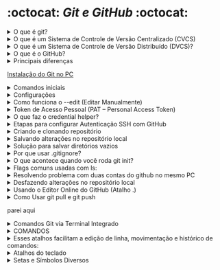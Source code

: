 # :octocat: *Git e GitHub* :octocat:

<!-- -------------------------------------------------------------------------------------------------------------------------------------------------------------- -->

<details><summary>O que é git?</summary>  
        
> O Git é um sistema de controle de versão distribuído (DVCS) que permite rastrear mudanças em arquivos de projetos, mantendo um histórico completo localmente no computador do desenvolvedor — sem necessidade de conexão com a internet ou servidor central.
Características principais:
- Controle de versão distribuído: cada desenvolvedor possui todo o histórico do projeto localmente.
- Alta performance e suporte a fluxo não linear: criação rápida de branches, merges eficientes e navegação complexa do histórico.
- Segurança e integridade: cada mudança é identificada por um hash (SHA‑1), garantindo que o histórico seja imutável e rastreável.
Código aberto: criado por Linus Torvalds e mantido por colaboradores (GPLv2).  
        
</details>  

<!-- -------------------------------------------------------------------------------------------------------------------------------------------------------------- -->

<details><summary>O que é um Sistema de Controle de Versão Centralizado (CVCS)</summary>
        
> Um CVCS (Centralized Version Control System) funciona com base em um repositório central onde todas as versões dos arquivos são armazenadas. Os desenvolvedores se conectam a esse servidor para fazer checkout de versões, enviar (commit) alterações e obter updates. É um modelo típico de cliente-servidor, onde:
    
- Os usuários baixam a versão mais recente do repositório central para suas máquinas.
- Fazem alterações localmente.
- Enviam (commit) essas alterações de volta ao repositório central.
- O servidor gerencia o histórico de versões e sincroniza os colaboradores.

Vantagens:

- Controle centralizado e visibilidade do que está sendo trabalhado.
- Curva de aprendizado mais baixa, mais fácil de configurar e usar — ideal para equipes menores e projetos simples.
- Bom com arquivos binários, pois não exige que cada usuário baixe todo o histórico.

Desvantagens:

- Ponto único de falha — se o servidor ficar offline, os commits e atualizações param.
- Dependência da rede: operações lentas ou travadas sem acesso ao servidor.
- Branching e merge costumam ser mais difíceis e propensos a conflitos.  

</details>  

<!-- -------------------------------------------------------------------------------------------------------------------------------------------------------------- -->

<details><summary>O que é um Sistema de Controle de Versão Distribuído (DVCS)?</summary>  
        
> Um DVCS (Distributed Version Control System) é um sistema de versionamento em que cada desenvolvedor possui uma cópia completa do repositório, incluindo todo o histórico de commits. Isso permite trabalhar offline, fazer commits locais, criar branches de forma ágil e depois sincronizar com outros repositórios quando necessário — sem depender de um servidor central.
    
Principais Vantagens:

- Alta disponibilidade e resiliência: todo clone funciona como um backup completo.
- Branching e merge eficientes: ramificações são rápidas e menos propensas a conflitos.
- Trabalho offline: operações como commits, diffs, log e reverts são feitas localmente, sem rede.

Importância dos DVCS hoje

1. Redundância e backup confiável - Cada desenvolvedor possui um repositório completo com histórico. Isso significa que, mesmo diante de falhas no servidor central, qualquer máquina local pode servir como uma fonte para restaurar o repositório principal.

2. Trabalho offline e maior produtividade - Operações como commit, diff, log e branch podem ser realizadas localmente, sem conexão com a internet, o que acelera o desenvolvimento e permite trabalhar em qualquer lugar.

3. Branches e merges fáceis e rápidos - DVCS tornam a criação de branches leve e ágil, e os merges são feitos localmente com mais rapidez, favorecendo workflows inovadores e experimentação segura.

4. Colaboração eficiente e escalável - Projetos open-source e equipes distribuídas se beneficiam de forma significativa: cada colaborador pode trabalhar à vontade, enviar pull requests, e mesclar alterações sem travar o fluxo de todos.

5. Desempenho elevado - Como a maioria das tarefas é feita localmente, o desempenho é superior — commits e outras operações são instantâneos comparados aos sistemas centralizados.

6. Traçabilidade e auditoria - É possível rastrear quem fez o quê, quando e por quê. Isso aumenta responsabilidade, facilita auditoria e manutenção de qualidade do código.

7. Resiliência contra falhas - Sem um ponto único de falha, o ambiente de desenvolvimento se torna robusto. Mesmo que o servidor central apresente problemas, o trabalho continua normalmente localmente.

8. Flexibilidade para workflows avançados - DVCS suportam modelos como forks, pull requests, emergentes em plataformas modernas (GitHub, GitLab etc.), facilitando revisões, CI/CD e governança distribuída.

9. Adotado por projetos e empresas líderes - Git, o DVCS mais usado, é padrão na comunidade de código aberto e adotado em larga escala por empresas como Google e Facebook. Ferramentas como Mercurial e Bazaar também se destacam nesse ecossistema.

10. Adoção ampla (Git como padrão de fato) - Git é hoje o sistema de controle de versão distribuído mais utilizado no mundo — estima-se que mais de 95% dos desenvolvedores o utilizem como sua ferramenta principal 

Vantagens: Controle de histórico, Trabalho em Equipe, Ramificação do projeto, Segurança, Organização.  

</details>  

<!-- -------------------------------------------------------------------------------------------------------------------------------------------------------------- -->

<details><summary>O que é o GitHub?</summary>

> O GitHub é uma plataforma online de hospedagem de repositórios Git, com foco em colaboração entre desenvolvedores.
> Permite que equipes armazenem, compartilhem e trabalhem em projetos de forma colaborativa na nuvem .

Recursos úteis do GitHub:

- Pull Requests: propôs, revisou e discute alterações antes de integrá-las ao código principal.
- Issues e quadros de projeto: ferramenta integrada para rastrear bugs ou gerenciar tarefas.
- Integração de CI/CD: com GitHub Actions, automatiza testes, builds e deploys.
- GitHub Pages: hospeda sites estáticos diretamente do repositório.
- Segurança e permissões avançadas: inclui autenticação, controle de acesso e varredura de código.
- Recursos sociais e comunidade: wikis, social graph, feeds para facilitar colaboração e networking.

Propriedade: atualmente é de propriedade da Microsoft (adquirida em 2018)  

</details>  

<!-- -------------------------------------------------------------------------------------------------------------------------------------------------------------- -->

<details><summary>Principais diferenças</summary>

|Aspecto	|Git	|GitHub|
|:-----:|:-----:|:-----:|
|Natureza|	Software de linha de comando, local	| Plataforma online, baseada na web |
|Controle de versão	| Gerencia histórico localmente |	Hospedagem de repositórios Git na nuvem |
|Colaboração |	Básica (via repositório remoto manual)	| Avançada (pull requests, issues, revisão de código)|
|Conexão com Internet	| Não necessária para operações básicas	| Requer para acessar recursos da plataforma|
|Interface	| CLI (ou GUI de terceiros)	| Interface web amigável, com integrados visuais|
|Licença/Propriedade |	Software livre e aberto	| Serviço comercial (Microsoft), com planos gratuitos e pagos|
|Recursos extras	| Controla versões, branching, merges	| Ferramentas sociais, CI/CD, wikis, GitHub Pages|

</details>

<!-- -------------------------------------------------------------------------------------------------------------------------------------------------------------- -->

[Instalação do Git no PC](https://git-scm.com/book/pt-br/v2/Come%C3%A7ando-Instalando-o-Git)  

<!-- -------------------------------------------------------------------------------------------------------------------------------------------------------------- -->

<details><summary>Comandos iniciais</summary>
<pre>
echo "# NomeDoProjeto" >> README.md   # Cria um README inicial
git init                              # Inicializa o repositório local (cria pasta .git)
git add README.md                     # Adiciona o arquivo README à "stage"
git commit -m "first commit"          # Commita com uma mensagem inicial
git branch -M main                    # Renomeia a branch padrão para "main" (opcional)
git remote add origin https://github.com/seu-usuario/NomeDoProjeto.git  # Adiciona o repositório remoto
git push -u origin main               # Envia os commits locais para o GitHub e configura o rastreamento
</pre>

</details>

<!-- -------------------------------------------------------------------------------------------------------------------------------------------------------------- -->

<details><summary>Configurações</summary>

Clique com botão direito do mouse em uma pasta que deseja vincular com o GitHub. E selecione a opção "Open Git Bash here"

Digite: <pre>git config</pre>

O comando git config serve para configurar o comportamento do Git, permitindo definir diversas preferências —  
desde sua identidade (nome e e-mail) até personalizações avançadas como aliases e temas de cores, em níveis diferentes (local, global ou de sistema).

Você pode aplicar configurações em três níveis distintos:

|Nível	|Escopo	|Arquivo afetado|
|:-----:|:-----:|:-----:|
|<pre>--system</pre>	|Afeta todos os usuários e repositórios do sistema	|Ex: /etc/gitconfig|
|<pre>--global</pre>	|Afeta apenas o usuário atual	|~/.gitconfig|
|<pre>--local</pre> (padrão)	|Afeta somente o repositório em que está usando	|.git/config|

**Definir nome de usuário e e-mail (identidade dos commits)**

<pre>
  git config --global user.name "Seu Nome"
  git config --global user.email "seu.email@example.com"

  Confira com git config --list 
  git config user.name - para visualizar o nome
  git config user.email - para visualizar o e-mail
</pre>

**Para que serve esse comando?**

> * O Git utiliza duas informações essenciais para identificar quem fez cada alteração em um repositório: o nome do autor (user.name) e o e-mail do autor (user.email). 
Cada commit é carimbado com esses dados, tornando possível rastrear a autoria das alterações.
> * O uso da flag --global faz com que essas configurações sejam aplicadas a todos os repositórios do usuário no sistema, armazenando-as no arquivo ~/.gitconfig.

<pre>
        git config init.defaultBranch                        #Retornar a branch padrão
        git config --global init.defaultBranch main          #Para modificar para main utiliza o comando
        git config --global --list                           # retorna todas as configurações globais
</pre>

serves para abrir o arquivo de configuração global do Git (~/.gitconfig) diretamente no editor de texto padrão do Git, 
permitindo que você visualize e edite manualmente as configurações globais.

**Alterar o nome de usuário e e-mail globalmente**

<pre>
        git config --global user.name "Seu Novo Nome"             # Isso sobrescreve os valores antigos com os novos.
        git config --global user.email "novo-email@exemplo.com"   # Isso sobrescreve os valores antigos com os novos.
        git config --global --list                                # para confirmar
</pre>

**Alterar para um repositório específico (configuração local)**  

<pre>
        git config user.name "Nome para este repo"        # afeta apenas o repositório atual e deixa o valor global intacto.
        git config user.email "email@repo.com"            # afeta apenas o repositório atual e deixa o valor global intacto.
</pre>

**Remover configurações existentes**  

<pre>
        git config --global --unset user.name
        git config --global --unset user.email

        # Para remover todas as entradas duplicadas
        git config --global --unset-all user.name
        git config --global --unset-all user.email
</pre>  

</details>

<!-- -------------------------------------------------------------------------------------------------------------------------------------------------------------- -->  

<details><summary>Como funciona o --edit (Editar Manualmente)</summary>

O Git utiliza uma variável chamada core.editor para definir qual editor será usado ao editar arquivos com git config --edit.

Se você ainda não definiu um editor personalizado, o comando git config --global --edit usará o editor padrão do sistema, 
que pode ser o vi, vim, nano, ou outro, dependendo da configuração.

Ao editar e salvar o arquivo, suas alterações são imediatamente aplicadas à próxima execução de comandos Git.

<pre>git config --global --edit</pre>

### Como sair do editor Vim

Saia do modo de inserção. Se estiver digitando (modo "INSERT"), pressione Esc para voltar ao modo normal.

Digite o comando de saída desejado:

:wq → write (salvar) e quit (sair): salva as mudanças e fecha.

:q! → quit sem salvar: descarta alterações e fecha o editor.

Pressione Enter para confirmar o comando.

### Se você não se sente confortável usando o Vim, pode configurar um editor mais amigável como Nano ou VS Code:

<pre>git config --global core.editor "nano"</pre>
#### ou
<pre>git config --global core.editor "code --wait"</pre>

Após realizar a alteração no VScode é só salvar e fechar

</details>

<!-- -------------------------------------------------------------------------------------------------------------------------------------------------------------- -->


<details><summary>Token de Acesso Pessoal (PAT – Personal Access Token)</summary>
        
Antes de gerar um token, é importante garantir que seu endereço de e-mail esteja verificado no GitHub.

* Acesse Settings (Configurações) da sua conta.
* Vá até Emails (normalmente na seção "Access" ou similar).
* Verifique se há algum e-mail com status “unverified” (não verificado) e clique em Resend verification email se necessário.

Usando o formato fine-grained (mais seguro).
* No GitHub, clique no seu perfil → Settings.
* Acesse Developer settings na barra lateral.
* Vá em Personal access tokens → Fine‑grained tokens.
* Clique em Generate new token.
* Preencha:
    * Nome do token (para você identificar depois).
    * Data de expiração.
    * Permissões: defina quais repositórios serão acessados e quais operações são permitidas (escolha com base no menor privilégio necessário).
* Clique em Generate token e copie imediatamente. Não será mostrado novamente.


#### Usando o formato classic (mais global)
* Vá em Settings → Developer settings → Personal access tokens → Tokens (classic).
* Clique em Generate new token (classic).
* Defina o nome, data de expiração e selecione scopes (como repo para acesso a repositórios privados e públicos).
* Gere e copie o token imediatamente.


## Como usar o token no Git (via HTTPS)

<pre>git clone https://github.com/usuario/repositorio.git</pre>

No prompt de Git: 
* Use seu nome de usuário normal do GitHub.
* Quando pedir a senha, cole o token no lugar.

Para repositórios já existentes, basta atualizar o remoto:

<pre>git remote set-url origin https://username:seu-token@github.com/usuario/repositorio.git</pre>

</details>  

<!-- -------------------------------------------------------------------------------------------------------------------------------------------------------------- -->  

<details><summary>O que faz o credential helper?</summary>
<pre>
        
git config --global credential.helper store

git config --global --show-origin credential.helper  # saber de onde uma configuração do Git está sendo lida

git config --global credential.helper store # armazenar permanentemente suas credenciais (usuário e senha ou token) em um arquivo no seu disco, 
permitindo que você autentique automaticamente em operações futuras sem precisar digitar os dados toda vez.

git config --global credential.helper "cache --timeout=3600"        # Cache por 1 hora  

</pre>
🧠 Saiba mais - https://git-scm.com/book/en/v2/Git-Tools-Credential-Storage

> Sem um helper configurado, o Git solicitará suas credenciais toda vez que precisar autenticar com um repositório remoto.
> O helper automatiza esse processo, evitando a repetição e garantindo mais segurança ou conveniência, dependendo do tipo de armazenamento escolhido.


**Por que usar um credential helper?**

> Além de evitar digitação repetitiva, os helpers melhoram a segurança — especialmente quando usam armazenamento criptografado,
> como keychains ou managers do sistema. Em repositórios sensíveis, isso protege tokens ou senhas de exposição desnecessária.

**Como remover ou resetar o helper?**

<pre>
        git config --global --unset credential.helper        # volte a pedir suas credenciais a cada operação.
        
</pre>  

</details>

<!-- -------------------------------------------------------------------------------------------------------------------------------------------------------------- -->


<details><summary>Etapas para configurar Autenticação SSH com GitHub</summary>

1. Verifique se você já tem uma chave SSH. No terminal (Git Bash, Terminal, etc.), rode:

<pre>ls -al ~/.ssh</pre>

Gere uma nova chave SSH (Caso não tenha). Para criar uma chave segura, prefira o algoritmo ed25519:

<pre>ssh-keygen -t ed25519 -C "seu_email@exemplo.com"        # A flag -C adiciona um comentário (geralmente seu e-mail), útil para identificar a chave depois</pre>        .

Se seu sistema não suportar ed25519, use RSA:

<pre>ssh-keygen -t rsa -b 4096 -C "seu_email@exemplo.com"</pre>

Adicione a chave SSH ao SSH-agent. Inicie o SSH agent:

<pre>eval "$(ssh-agent -s)"</pre>

E adicione sua chave privada gerada:

ssh-add ~/.ssh/id_ed25519

Se for RSA, ajusta o nome do arquivo conforme necessário.

Copie a chave pública para o GitHub. Copie o conteúdo da chave pública:

<pre>
        clip < ~/.ssh/id_ed25519.pub          # Windows:
        pbcopy < ~/.ssh/id_ed25519.pub        # macOS
        cat ~/.ssh/id_ed25519.pub             # Linux:
</pre>

Teste sua conexão SSH. No terminal, digite:

<pre>ssh -T git@github.com</pre>

Você deverá ver algo como: Hi username! You've successfully authenticated, but GitHub does not provide shell access.

Use URLs SSH em vez de HTTPS. Para clonar novos repositórios via SSH:

<pre>git clone git@github.com:usuario/repositorio.git</pre>

Se já tiver um remoto configurado com HTTPS, altere para SSH:

<pre>git remote set-url origin git@github.com:usuario/repositorio.git</pre>

Ou siga o caminho pelo link https://docs.github.com/pt/authentication/connecting-to-github-with-ssh/checking-for-existing-ssh-keys

Se você já vir arquivos como id_rsa e id_rsa.pub — você já possui um par de chaves. Caso contrário, precisa gerar um.

Escolher o editor padrão para mensagens de commit:

<pre>git config --global core.editor "code --wait"</pre>  

</details>  

<!-- -------------------------------------------------------------------------------------------------------------------------------------------------------------- -->  

<details><summary>Criando e clonando repositório</summary>  

       mkdir nome_da_pasta                   # Criar uma pasta simples  
       mkdir pasta1 pasta2 pasta3            # Criar múltiplas pastas de uma vez  
       mkdir projetos/react/app              # Criar uma pasta dentro de outra (subpastas)  
       mkdir -p projetos/react/app           # Criar subpastas automaticamente com -p  
       cd nome_da_pasta                      # Acessar a pasta criada  
       git init                              # Cria um novo repositório Git localmente na pasta onde você executa o comando.  
       ls                                    # lista os arquivos e pastas do diretório atual no terminal.  
       cat                                   # cat é um comando do terminal que significa "concatenate", mas na prática é muito usado para visualizar arquivos de texto.  
       config                                # config é apenas o nome do arquivo. Pode ser qualquer arquivo de texto com esse nome.  
       cat config                            # Mostra o conteúdo do arquivo config  
       cat .git/config                       # Mostra as configurações do repositório Git local  
       git clone <URL>                       # Copia (clona) um repositório Git que está no GitHub (ou outro servidor) para a sua máquina.  
       cd ..                                 # Volta um nível de diretório
       git remote add origin <URL>           # Explicando por partes: git remote: comando usado para gerenciar repositórios remotos (ex: GitHub, GitLab, Bitbucket).
                                             # add: subcomando que adiciona um novo repositório remoto.
                                             # origin: é o nome padrão usado para se referir ao repositório remoto. Você pode dar outro nome, mas "origin" é o mais comum.
                                             # <URL>: é o endereço do repositório remoto (por exemplo, https://github.com/seu-usuario/seu-repo.git ou git@github.com:seu-usuario/seu-repo.git).
                                             # liga seu repositório local ao repositório remoto, para que você possa:
                                             # Enviar (push) suas alterações com git push origin main
                                             # Receber (pull) atualizações com git pull origin main
                                             # Clonar repositórios a partir desse endereço
      Exemplo de uso completo:               
      git init                               # inicia o repositório local
      git add .                              # adiciona os arquivos
      git commit -m "primeiro commit"
      git remote add origin https://github.com/usuario/repositorio.git
      git push -u origin main                # envia para o repositório remoto
      cat config                             # exibir as configurações locais do repositório Git.                                                  

1. Vá até o repositório no GitHub  
👉 https://github.com/marconi4000/cristo_exaltado  
2. Clique no botão verde <> Code - Ele fica perto do canto superior direito do repositório.  
3. Copie a URL de clonagem Você verá opções como:  
* HTTPS → Mais simples e comum  
https://github.com/marconi4000/cristo_exaltado.git  
* SSH → Mais avançado (requer chave SSH configurada)  
Para iniciantes, use a opção HTTPS.  
Clique no ícone de copiar 📋.  
4. Abra o terminal e rode:  
git clone https://github.com/marconi4000/cristo_exaltado.git  
5. Entre na pasta clonada:  
cd cristo_exaltado  

git clone https://github.com/marconi4000/cristo_exaltado.git nome-do-diretório    # Cria um clone de uma pasta e renomeia  
`git remote -v`                   # Como verificar os remotes existentes    
`git remote add origin <URL>`       # Conecta seu repositório local ao repositório remoto no GitHub (ou outro servidor Git), usando o nome `origin`.   

</details>  

<!-- -------------------------------------------------------------------------------------------------------------------------------------------------------------- -->  

<details><summary>Salvando alterações no repositório local</summary>

       mkdir nome_da_pasta                   # Criar uma pasta simples  
       mkdir pasta1 pasta2 pasta3            # Criar múltiplas pastas de uma vez
       cd nome_da_pasta                      # Acessar a pasta criada
       git init                              # inicia o repositório local
       git status                            # mostrar o estado atual do seu repositório Git — ou seja, ele te diz:
                                             # Se há arquivos modificados (não comitados)
                                             # Quais arquivos estão na staging area (prontos para commit)
                                             # Quais arquivos não estão sendo rastreados pelo Git
                                             # Em qual branch você está
                                             # Se seu branch está à frente ou atrás do remoto
       touch README.md                       # Criando o arquivo RAEDME.md
       git status                            # O arquivo RAEDME.md é um (untracked file:) sugere `git add <file>` para incluir 
       git add README.md                     # adicionar o arquivo README.md à "staging area" do Git.
                                             # Essas mudanças ainda não estão no histórico do Git (isso só acontece com git commit)
        git commit -m "first commit"         # salvar (registrar) oficialmente as alterações que estão na staging area
        git log                              # exibir o histórico de commits do seu repositório Git — ou seja, ele mostra tudo o que já foi salvo com git commit, 
                                             # em ordem cronológica (do mais recente para o mais antigo).
       git status                            # A área de trabalho está limpa

</details>  

<!-- -------------------------------------------------------------------------------------------------------------------------------------------------------------- -->  

<details><summary>Solução para salvar diretórios vazios</summary>

        mkdir minha-pasta-vazia
        touch minha-pasta-vazia/.gitkeep                        # Solução padrão: usar um arquivo .gitkeep
        git add minha-pasta-vazia/.gitkeep
        git commit -m "Mantém diretório vazio com .gitkeep"


</details> 
<!-- -------------------------------------------------------------------------------------------------------------------------------------------------------------- -->

<details><summary>Por que usar .gitignore?</summary>                   

O .gitignore é um arquivo de texto onde você escreve quais arquivos ou pastas o Git deve ignorar — ou seja, não rastrear, não adicionar e não fazer commit.                 
- Ele é essencial para evitar que você envie arquivos desnecessários, grandes ou sensíveis para o seu repositório.                 
Em um projeto real, você geralmente tem arquivos que não devem ir para o repositório, como:                 
- Arquivos temporários ou de cache                 
- Configurações locais (ex: senhas, chaves de API)                
- Dependências geradas automaticamente               
- Arquivos do seu editor (ex: .vscode/, .DS_Store no macOS)               
`touch .gitignore`       # criar se estiver usando Git Bash                   
Criar manualmente:                   
- Clique com o botão direito na pasta do projeto                  
- Vá em Novo > Documento de Texto                      
- Renomeie para .gitignore (sem extensão .txt!)                   
- Editar o .gitignore e adicionar os itens a ignorar                   
```                 
# Ignorar cache do Python             
__pycache__/             

# Ignorar logs temporários           
logs/           

# Ignorar configurações do VS Code              
.vscode/           

# Ignorar arquivos com senhas              
config.env               

# Ignorar arquivos de resultado automático            
resultado.txt            
```
- Verificar com git status                    
- Se o Git ainda estiver rastreando arquivos que deveriam ser ignorados.                   
- Isso acontece se você já adicionou esses arquivos antes de criar o .gitignore. Para corrigir:                  
- `git rm --cached config.env resultado.txt -r`                
- Depois: `git commit -m "Remove arquivos que agora estão no .gitignore"`               
- Agora, os arquivos ignorados não serão mais comitados                
- Você pode usar git add . e git commit -m "mensagem" tranquilamente — o Git só vai adicionar o que não está no .gitignore.

---

mkdir resumos
touch resumos/resumo-aula1.md
`echo resumos/ > .gitignore` # "ignore a pasta resumos/ e tudo que estiver nela"
  - Ele cria (ou sobrescreve) o arquivo .gitignore com o conteúdo: `texto/`
  - Ou seja, o Git vai ignorar a pasta chamada `texto/` (ou qualquer pasta com esse nome no projeto).
  - O Git vai ignorar tudo que estiver dentro da pasta texto/.
        > sobrescreve o arquivo - apagar tudo e deixar só texto/
        >> Se quiser adicionar a linha sem apagar o que já existe, use >> (duas setas): `echo texto/ >> .gitignore`

        mkdir texto
        echo texto/ > .gitignore        # cria (ou sobrescreve) o arquivo .gitignore com o conteúdo: `texto/`
                                        # o Git vai ignorar a pasta chamada texto/ (ou qualquer pasta com esse nome no projeto)
                                        # > sobrescreve o arquivo
        echo texto/ >> .gitignore       # >> adicionar a linha sem apagar o que já existe
        echo > .gitignore               # Se o arquivo .gitignore não existia, ele será criado vazio. 
                                        # Se o arquivo já existia, seu conteúdo será apagado e ele ficará completamente em branco
        cat .gitignore                  # checar o que tem no arquivo
                                          
</details> 
<!-- -------------------------------------------------------------------------------------------------------------------------------------------------------------- -->


<details><summary>O que acontece quando você roda git init?</summary>  
Cria uma pasta oculta chamada .git dentro da pasta atual  
Essa pasta .git contém todos os dados e histórico de versões do repositório  
A partir daí, você pode usar comandos como git add, git commit, git branch, git status, etc.  
```
mkdir meu-projeto
cd meu-projeto
git init
```  
</details>

<!-- -------------------------------------------------------------------------------------------------------------------------------------------------------------- -->

<details><summary>Flags comuns usadas com ls:</summary> 
        
Comando	O que faz
ls -l	                # Lista no formato "detalhado" (mostra permissões, dono, tamanho, data)
ls -a	                # Mostra todos os arquivos, incluindo os ocultos (que começam com .)
ls -la ou ls -al	# Combina as duas: lista tudo e mostra detalhes
ls -lh	                # Mostra tamanho de arquivos de forma legível (KB, MB, etc.)
ls nome-da-pasta	# Lista os arquivos dentro de uma pasta específica

</details>

<!-- -------------------------------------------------------------------------------------------------------------------------------------------------------------- -->  

<details><summary>Resolvendo problema com duas contas do github no mesmo PC</summary> 

Configurar sua máquina para:   
- Usar Conta1 do GitHub com chave SSH   
- Garantir que o repositório remoto use a autenticação correta   
- Evitar conflitos com a Conta2   
      
💻 1. Verificar se você já tem chaves SSH   
- Abra o terminal e execute: `ls ~/.ssh`     
- Procure arquivos como: `id_rsa / id_rsa.pub`, `id_ed25519 / id_ed25519.pub` ou `id_ed25519_conta1`     
- Se já tiver uma chave usada pela Conta2, não se preocupe — vamos criar uma nova para a Conta1.        
     
🔐 2. Criar uma nova chave SSH para a Conta1
- No terminal:
- `ssh-keygen -t ed25519 -C "seu-email-da-conta1@exemplo.com" -f ~/.ssh/id_ed25519_conta1`
- Pressione Enter para aceitar o local sugerido
- Pode deixar a senha em branco ou colocar uma, se quiser mais segurança
- Isso vai criar dois arquivos:
- `~/.ssh/id_ed25519_conta1 (chave privada)`
- `~/.ssh/id_ed25519_conta1.pub (chave pública)`     
              
🧠 3. Adicionar a chave ao ssh-agent                
- No terminal:
- `eval "$(ssh-agent -s)"`
- `ssh-add ~/.ssh/id_ed25519_conta1`
            
🧷 4. Adicionar a chave pública no GitHub (Conta1)               
- Copie a chave pública:                
- `cat ~/.ssh/id_ed25519_conta1.pub`                    
- Vá para https://github.com/settings/keys                        
- Clique em "New SSH key"                      
- Cole a chave no campo, dê um nome (ex: Chave do meu PC) e clique em Add SSH Key              
                         
🛠️ 5. Configurar o arquivo SSH para múltiplas contas                    
- Edite ou crie o arquivo de configuração SSH:
- `ano ~/.ssh/config` se não funcioonar tente `nano ~/.ssh/config`
- Adicione este bloco ao final:
- Conta1 do GitHub                      
```                 
Host github-conta1                   
    HostName github.com                 
    User git                   
    IdentityFile ~/.ssh/id_ed25519_conta1              
```
- Salvar	CTRL + O → Enter     
- Sair	        CTRL + X     
- Importante: Esse "apelido" github-conta1 será usado para diferenciar da outra conta.
- Testar a conexão SSH com o GitHub da Conta1. Execute este comando no terminal:
- `ssh -T git@github-conta1`                           
- configure o repositório local para usar o remote com o host github-conta1, assim ele usa a chave certa:
- `git remote set-url origin git@github-conta1:conta1/nome-do-repo.git`
- Faça um commit e tente dar push para garantir que tudo está ok:
  - `git add .`
  - `git commit -m "Teste de push com Conta1 configurada"`
  - `git push origin main`
- Se apareceu isso:
  ```
  Apareceu isto: ! [rejected] main -> main (fetch first) error: failed to push some refs to 'github-conta1:conta1/repo.git' hint: Updates were rejected because the remote contains work that you do not hint: have locally. This is usually caused by another repository pushing to hint: the same ref. If you want to integrate the remote changes, use hint: 'git pull' before pushing again. hint: See the 'Note about fast-forwards' in 'git push --help' for details.
  ```
- Faça um pull para baixar e mesclar as mudanças do remoto: `git pull origin main --rebase`
- O --rebase vai aplicar suas mudanças por cima das que já estão no remoto, deixando o histórico mais limpo.
- Se der conflito, o Git vai avisar, e aí você resolve os conflitos nos arquivos e faz: `git add <arquivos-resolvidos>` e `git rebase --continue`
- Tente novamente a flag `git push origin main`                               

🌐 6. Clonar ou configurar o repositório com a Conta1                        
- Se for clonar um repositório da Conta1:                  
  - `git clone git@github-conta1:conta1/nome-do-repo.git`                            
- Perceba que usamos github-conta1 em vez de github.com no início.                        
- Se você já tem o repositório clonado, altere a URL remota:                                 
  - `cd nome-do-repo/`
  - `git remote set-url origin git@github-conta1:conta1/nome-do-repo.git`

👤 7. Configurar nome e e-mail da Conta1 (somente neste repositório)                                  
- `git config user.name "Seu Nome da Conta1"`                   
- `git config user.email "seu-email-da-conta1@exemplo.com"`                       
- Você pode confirmar com:                           
  - `git config --list`                      

✅ Agora você pode usar Git normalmente:             
- git add .            
- git commit -m "mensagem"             
- git push origin main (ou a branch correta)                   
- E tudo será feito com a Conta1, via a chave SSH correta.                         

</details>

<!-- -------------------------------------------------------------------------------------------------------------------------------------------------------------- -->  

<details><summary>Desfazendo alterações no repositório local</summary> 
        

        rm -rf <arquivo> ou <pasta>                 # apagar arquivos e pastas sem pedir confirmação
        git restore nome-do-arquivo                 # voltar para a versão anterior (do último commit)
        git restore .                               # Desfazer várias alterações de uma vez
        git restore --staged arquivo.txt            # Retirar arquivos da staging area (desfazer o git add)
        git commit --amend -m "Nova mensagem"       # editar o último commit feito no Git.
        git commit --amend                          # Corrigir a mensagem do commit anterior	
                                                    # Abre o editor para você escrever uma nova
                                                    # 📂 Adicionar arquivos esquecidos no commit anterior
                                                    # Junta os arquivos ao commit já feito
                                                    # 🧹 Corrigir um commit logo após tê-lo feito (sem criar um novo)	
                                                    # Substitui o commit anterior
        git reset --soft <hash-do-commit>           # Voltar o ponteiro do HEAD e da branch atual para um commit anterior, mantendo os arquivos no stage (index).
                                                    # Ele desfaz commits mais recentes, mas: Mantém suas alterações; Mantém os arquivos já preparados para commit (staged)
                                                
Exemplo prático:            
Imagine o seguinte histórico de commits:                  
`A - B - C - D  ← HEAD (main)`                  
Você quer voltar para o commit B, e "desfazer" C e D, mas não quer perder o conteúdo dessas mudanças.                    
Você roda:                                 
`git reset --soft <hash-do-commit-B>`                 
O que acontece:               
O ponteiro HEAD volta para B              
Os commits C e D saem do histórico                                         
As mudanças de C e D ficam como se estivessem prontas para commit (staged)                     
🎯 Quando usar --soft?                         
- Quando você quer reescrever os últimos commits                       
- Quando comitou antes da hora                                                     
- Quando quer juntar vários commits em um só (com git commit --amend depois)

        git log                                     # lista de todos os commits
        git reset --mixed <hash-do-commit>          # é usado para voltar o seu repositório local para um commit anterior,
                                                    # removendo os commits mais recentes, sem apagar os arquivos modificados.
                                                    # Move o ponteiro da branch (HEAD) para o commit indicado
                                                    # Remove os commits posteriores
                                                    # Mantém as alterações feitas nos arquivos, mas retira elas da staging area
                                                    # Desfazer os commits, mas continuar com as alterações nos arquivos, só que ainda não prontas para commit.

Exemplo prático:
Imagine o seguinte histórico de commits:
A -- B -- C -- D  ← HEAD (main)
Se você rodar:
`git reset --mixed B`
O que acontece:
O ponteiro HEAD volta para o commit B
Os commits C e D são removidos do histórico local
As alterações feitas em C e D:
Permanecem nos arquivos
Estão fora da staging area (como se você tivesse editado os arquivos, mas não dado git add)
🎯 Quando usar git reset --mixed?
- Quando você cometeu várias mudanças, mas quer reorganizar os commits
- Quando cometeu algo errado e quer refazer o commit, mantendo as alterações
- Quando quer "descomitar", mas não perder os arquivos modificados


                git reflog                        # ver todo o histórico de movimentações do HEAD — ou seja,
                                                  # acompanhar tudo que aconteceu no seu repositório local, incluindo commits, resets, merges, checkouts, etc.

Recuperar commits perdidos
Você cometeu um erro com `git reset --hard`, `git checkout`, ou deletou uma branch?
Use `git reflog` para ver os commits anteriores e voltar para eles.

        `git restore --staged diretorio/arquivo.md`        # remover um arquivo da staging area (index) — ou seja, desfazer um git add.
                                                           # tirar um arquivo da preparação para commit, mas sem apagar as alterações que você fez nele.
                                                           
|Tipo de Reset	|Histórico (HEAD)	|Staging Area (Index)	|Arquivos no disco (Working Directory)|
|:---:|:---:|:---:|:---:|
|--soft	|✅ Altera|	✅ Mantém|	✅ Mantém|
|--mixed (padrão)|	✅ Altera|	❌ Limpa|	✅ Mantém|
|--hard	|✅ Altera|	❌ Limpa|	❌ Apaga (volta ao último commit)|


</details>


<!-- -------------------------------------------------------------------------------------------------------------------------------------------------------------- -->  

<details><summary>Usando o Editor Online do GitHub (Atalho .)</summary> 
            
📌 O que é o Editor Online do GitHub?

> O GitHub oferece uma versão baseada na web do Visual Studio Code (VS Code), chamada de GitHub.dev. Ele permite editar qualquer repositório diretamente no navegador, sem precisar clonar localmente.

Você pode acessá-lo de duas formas:

 - Pressionando . em qualquer repositório aberto no GitHub.
- Digitando manualmente github.dev no lugar de github.com na URL.

🚀 Como Abrir o Editor            
✅ Método 1: Atalho com .
- Acesse qualquer repositório no GitHub (por exemplo: https://github.com/usuario/repositorio).
- Com o repositório aberto, pressione a tecla . (ponto) no seu teclado.
- O navegador abrirá automaticamente o editor online no endereço:
https://github.dev/usuario/repositorio.

✅ Método 2: Alterando a URL
- Pegue a URL do repositório (ex: https://github.com/usuario/repositorio).
- Substitua github.com por github.dev:
https://github.dev/usuario/repositorio.

🧠 O Que Você Pode Fazer no Editor  
✅ Navegar pelos arquivos do repositório.  
✅ Editar arquivos de código, Markdown, JSON, YAML, etc.  
✅ Commitar alterações diretamente para a branch atual.  
✅ Criar novas branches.  
✅ Criar pull requests.  
✅ Visualizar histórico de commits.  
✅ Usar atalhos e extensões compatíveis com o VS Code (limitado).  

|⚙️ Funcionalidade	|Disponível |
|:-----:|:-----:| 
|Edição de arquivos	|✅ Sim| 
|Interface do VS Code	|✅ Sim|
|Terminal integrado	|❌ Não|
|Execução de código	|❌ Não|
|Git integrado	        |✅ Sim|  
|Extensões	        |⚠️ Limitado|  
|Preview de Markdown	|✅ Sim|  

⚠️ Não é possível rodar código ou abrir um terminal, pois ele roda apenas no navegador, sem backend.

📤 Como Salvar e Committar Alterações
- Após editar um arquivo, ele aparecerá com um círculo azul indicando mudanças.
- Clique no ícone de source control (ícone de ramificação à esquerda).
- Escreva uma mensagem de commit.
- Clique em "Commit" para salvar.
- Se quiser, use “Push” para enviar para o repositório (se tiver permissão).

🛠️ Dicas Úteis
- Use Ctrl + P para buscar rapidamente arquivos.
- Use Ctrl + Shift + E para alternar para o explorador de arquivos.
- Use Ctrl + Shift + P para abrir a paleta de comandos.

Para contribuições rápidas em projetos open source, é uma alternativa prática ao VS Code instalado localmente.

🧑‍💻 Quando Usar
- Corrigir erros rápidos em projetos.
- Fazer revisões de pull requests.
- Contribuir com projetos open source sem clonar.
- Escrever documentação diretamente no GitHub.

</details>  


<!-- -------------------------------------------------------------------------------------------------------------------------------------------------------------- -->  

<details><summary>Como Usar git pull e git push</summary>  

> `git init`  
> `git add .`  
> `git commit -m "first commit"`  
> `git branch -M main`  
> `git remote add origin https://github.com/seu-usuario/NomeDoProjeto.git`  
> `git push -u origin main`
##### OU   
> `git pull origin main`  

🔄 Entendendo git pull e git push  
| Comando | Para que serve |  
|:-----:|:-----:|   
| git pull | Atualiza seu repositório local com mudanças do remoto |     
| git push | Envia suas alterações locais para o repositório remoto |  

🛠️ Pré-requisitos  
> - Antes de usar git pull e git push, é preciso:
> - Ter o Git instalado (site oficial).    
> - Ter um repositório remoto configurado (ex: no GitHub).  
> - Ter feito o git clone do repositório (ou já estar trabalhando em um).  
> - Estar logado/autenticado se o repositório exigir (via HTTPS ou SSH).  

✅ Etapa 1: Clonar um repositório (se ainda não tiver feito)  
> `git clone https://github.com/usuario/repositorio.git`  
`cd repositorio`  
> Isso cria uma cópia local do repositório remoto.  

✅ Etapa 2: Fazer mudanças e commit (simulação)  
Suponha que você editou um arquivo ou criou um novo:
> `touch exemplo.txt`  
`echo "Olá, Git!" > exemplo.txt`  
`git add exemplo.txt`  
`git commit -m "Adiciona o arquivo exemplo.txt"`  

Agora você tem mudanças committadas localmente, prontas para serem enviadas.  
📤 git push: Enviando mudanças para o repositório remoto

🔎 O que faz?  
> Envia seus commits locais para o repositório remoto (ex: GitHub).

▶️ Comando:  
> `git push origin nome-da-branch`  

Exemplo:  
> `git push origin main`  

💡 Dica:  
> - Se for a primeira vez empurrando uma branch nova:
> - `git push -u origin minha-nova-branch`
> - O -u faz com que a próxima vez você possa usar apenas git push.

📥 git pull: Atualizando seu repositório com as mudanças do remoto  
🔎 O que faz?
> - Baixa novas alterações do repositório remoto
> - Integra essas mudanças na sua branch atual

▶️ Comando:  
> - `git pull origin nome-da-branch`

Exemplo: 
> - `git pull origin main`

Esse comando é equivalente a:  
> - `git fetch origin`
> - `git merge origin/main`

🔄 Quando usar?  
> - Antes de começar a programar: para garantir que você está com a versão mais atualizada.
> - Antes de dar push: para evitar conflitos.

🧩 Conflitos de Merge
> - Se ao dar git pull aparecerem conflitos, o Git vai informar quais arquivos precisam ser resolvidos. Você deve:  
> - Abrir os arquivos indicados.  
> - Resolver os conflitos manualmente (removendo marcações do Git).  

Salvar os arquivos.
> - Fazer um commit:
> - `git add arquivo-com-conflito`
> - `git commit -m "Resolve conflito"`

🔄 Exemplo Completo do Fluxo    
1. Clonar o projeto (uma vez só)  
> - `git clone https://github.com/usuario/repositorio.git`
> - `cd repositorio`

2. Criar nova branch (opcional)  
> - `git checkout -b nova-feature`

3. Fazer alterações  
> - `echo "Algo novo" > novo-arquivo.txt`  
> - `git add novo-arquivo.txt`  
> - `git commit -m "Adiciona novo-arquivo.txt"` 

4. Atualizar o repositório local antes de enviar (boa prática)
> - `git pull origin main`

5. Enviar alterações
> - `git push origin nova-feature`

🛑 Erros comuns  
|Erro |	Causa provável	| Solução  |
|:-----:|:-----:|:-----:|
| `rejected non-fast-forward` | Seu repositório está desatualizado | Use `git pull antes de dar push` |  
| `authentication failed` | Credenciais erradas ou token expirado | Atualize suas credenciais/token do GitHub |
| `merge conflict` | Alterações conflitantes | Resolva os conflitos manualmente |

📚 Resumo  

| Ação | Comando |  
|:-----:|:-----:|
| Atualizar com mudanças do repositório remoto | `git pull origin nome-da-branch` |  
| Enviar alterações locais para o remoto | `git push origin nome-da-branch`|

> `git init`  
> `git add .`  
> `git commit -m "first commit"`  
> `git branch -M main`  
> `git remote add origin https://github.com/seu-usuario/NomeDoProjeto.git`  
> `git push -u origin main`
##### OU   
> `git pull origin main`  

</details>  


<!-- -------------------------------------------------------------------------------------------------------------------------------------------------------------- -->  


parei aqui


<details><summary>Comandos Git via Terminal Integrado</summary>  

<pre>
git init                  # Inicializa o repositório
git clone <url>           # Clona um repositório remoto
git status                # Mostra o estado atual do arquivo
git add .                 # Adiciona todos os arquivos
git commit -m "msg"       # Cria um commit
git push -u origin main   # Envia para o remoto
git pull                  # Puxa atualizações do remoto
git branch                # Lista branches
git checkout -b nome      # Cria e acessa uma nova branch
git merge outra-branch    # Mescla outra-branch com a atual
git stash                 # Armazena alterações temporariamente
</pre>

</details>  


<!-- -------------------------------------------------------------------------------------------------------------------------------------------------------------- -->  


<details><summary>COMANDOS</summary>  


        mkdir nome_do_diretorio                # Criar um diretório simples
        mkdir -p pasta/filho1/filho2           # Criar diretórios aninhados de uma só vez

        touch nome_do_arquivo.ext                   # cria um arquivo vazio ou atualiza a data de modificação se ele já existir.
        touch arquivo1.txt arquivo2.js imagem.png   # Criar múltiplos arquivos simultaneamente
        echo "Texto inicial" > arquivo.txt          # Criar e adicionar conteúdo no mesmo comando
        nano arquivo.txt                            # Criar e começar a editar imediatamente com o editor padrão
        OU
        vi arquivo.txt

        git log	Ver todos os commits com detalhes
        git log --oneline	                    # Ver uma lista resumida
        git log --stat	                            # Ver quais arquivos mudaram em cada commit
        git log --graph --oneline --all	            # Ver o histórico em forma de árvore
        

    git commit -m"contato da mensagem de commit": Gravação de arquivo no git. Esse comando serve para enviar os arquivos no git. 
    O "-m" é referente ao termo "mensseger". Ou seja, mensagem que será gravada no commit.
    
    ctrl + l = É o comando que limpa a tela do terminal do git.
    
    git log: Comando para visualizar os logs dos arquivos gravados no repositório.
    
    git remote add origin + endereço da pasta no github: Esse comando permite indicar para o repositório no github. Ou seja, 
    o usuário cria uma página no github e pode direcionar uma página do seu computador local para a pasta do github sem precisa clonar o repositório.
    
    git clone + endereço da pasta no github: Esse comando serve para clonar um projeto no github.
    
    gitignore: Arquivo para ser criado no git e evita que determinados arquivos sejam adicionais. Ou seja, o git vai ignorar os arquivos que estão dentro dele.
    
    Exemplo: touch .gitignore (Criar arquivo dentro da pasta determinada) echo "nome do arquivo que você quer ignorar" >> .gitignore 
    (Escreve dentro do arquivo do gitignore o nome do arquivo que você quer ignorar.).
    
    git add .gitignore: Adicionando o gitignore detro do githubIgnorando todos os arquivos de uma extensão: echo "*.log" >> .gitignore
    
    Ignorando um diretório inteiro:  echo "pastaignorada/" >> .gitignore
    
    git commit -am"Rastreando/adicionando e confirmando ao mesmo tempo um arquivo."
    
    git log -n 3: Comando mostra os três últimos commits.
    
    git log --oneline: Resumo dos commits feitos no projeto.
    
    git log --state: Mostra o resumo dos arquivos alterados com o número de linhas alteradas e removidas.
    
    git rm nomedoarquivo: Esse comando serve para remover/deletar um arquivo do repositório. Todo arquivo removido precisa ser commitado - Não esqueça disso.
    
    git mv nomeantigo nome_novo: O comando "mv" altera o nome de um arquivo. Ou seja, renomeia o arquivo existente, exemplo:
    
      git mv algo01.py algoritmo01.py
    
    git checkout -- nomedoarquivo: Esse comando permite fazer uma alteração em um arquivo específico, exemplo:
    
      echo "Mudança no arquivo!" >> arquivo.txt -> Efetuado alteração no arquivo.
    
    git checkout -- arquivo.txt: Cancelando a última alteração do arquivo. Lembrando, as alterações só podem ser corrigidas se estiverem 
    fora do palco. Ou seja, antes de adicionar o arquivo com o comando -> git add nomedoarquivo.
    
    git reset --hard: Comando para desfazer todas as modificações que você fez.
    
    git branch novo_branch: Comando para criar um novo branch.
    
    git branch: Comando para listar as ramificações existentes.
    
    git checkout novo_branch: Comando para mudar de branch.
    
    git checkout -b nova_branch: Comando cria uma nova branch e troca para ela ao mesmo tempo.
    
    git branch -d nova_branch: Comando deletar um branch criado.
    
    OBS: Uma filial só pode ser excluída se o usuário não estiver nela. Ou seja, o desenvolvedor deve mudar de branch com o comando 
    "git checkout master" (por exemplo) e deletar o branch que deseja.
    
    git branch -D nova_branch: O comando usando o "-D" (letra secretos) é usado quando existe commit na branch.
    
    git branch --no-merged: Comando para identificar se existe alguma branch não mesclada.
    
    git merge nova_branch -m"Mensagem sobre a mesclagem do branch.": Esse comando mescla a nova_branch ao master.


</details>  


<!-- -------------------------------------------------------------------------------------------------------------------------------------------------------------- -->  


<details><summary>Esses atalhos facilitam a edição de linha, movimentação e histórico de comandos:</summary>  

                
                Ctrl + A: Vai para o início da linha
                
                Ctrl + E: Vai para o final da linha
                
                Ctrl + K: Deleta do cursor até o fim da linha
                
                Ctrl + U: Deleta do cursor até o início da linha
                
                Ctrl + W: Deleta a palavra antes do cursor
                
                Ctrl + Y: Cola o texto deletado no cursor
                
                Alt + B / Alt + F: Move uma palavra para trás / para frente
                
                Alt + D: Deleta da posição do cursor até o fim da palavra
                
                Alt + C / Alt + U / Alt + L: Converte o caractere ou palavras à direita do cursor em maiúsculas / maiúsculas até o fim da palavra / minúsculas até o fim da palavra
                
                Ctrl + R: Busca incremental no histórico de comandos
                
                Ctrl + L: Limpa a tela (similar ao comando clear)
                
                Ctrl + C: Interrompe o comando em execução
                
                Tab: Completa nomes de arquivo ou comandos automaticamente

</details>  


<!-- -------------------------------------------------------------------------------------------------------------------------------------------------------------- -->  


<details><summary>Atalhos do teclado</summary> 

        Negrito	                                Ctrl + B	
        Itálico	                                Ctrl + I	
        Riscado	                                Alt + Shift + 5	
        Código em linha	                        Ctrl + E	
        Bloco de código	                        Ctrl + Shift + E	
        Lista ordenada	                        Ctrl + Shift + 7	
        Lista com marcadores	                Ctrl + Shift + 8	
        Citação (>)	                        Ctrl + Shift + 9	
        Link [texto](url)	                Ctrl + K	
        Visualizar Markdown (Preview tab)	Ctrl + Shift + P	

</details>  


<!-- -------------------------------------------------------------------------------------------------------------------------------------------------------------- -->  


<details><summary>Setas e Símbolos Diversos</summary> 

        Um conjunto diverso de símbolos e setas com seus shortcodes:

        :one: → 1️⃣
        :hash: → #️⃣
        :arrow_down: → ⬇️
        :arrow_up: → ⬆️
        :arrow_right: → ➡️
        ⬅️
        :information_source: → ℹ️
        :ok: → 🆗
        :new: → 🆕
        :zero: → 0️⃣
        :underage: → 🔞
        :no_entry_sign: → 🚫
        :clock1: → 🕐
        :tm: → ™️
        :white_check_mark: → ✅
        :heavy_check_mark: → ✔️
        :x: → ❌ 

</details>  
